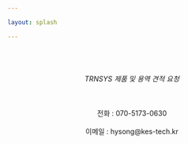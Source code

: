 ```yaml
---

layout: splash

---
```

<br>
<br>
<center><h6>TRNSYS 제품 및 용역 견적 요청</h6></center>
<br>
<center>전화 : 070-5173-0630</center>
<br>
<center>이메일 : hysong@kes-tech.kr</center>